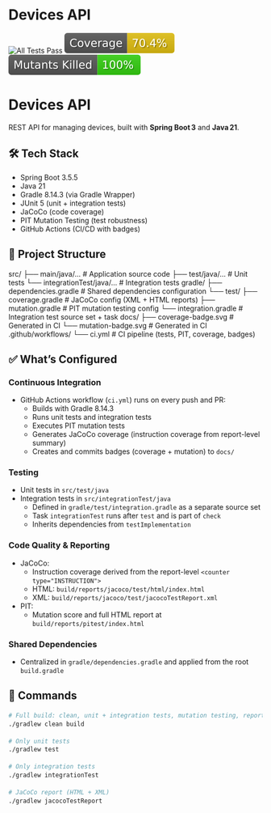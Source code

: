 # Devices API

![All Tests Pass](https://github.com/rafaelods1994/devices-api/actions/workflows/ci.yml/badge.svg?label=All%20Tests%20Pass)
![Coverage](docs/coverage-badge.svg)
![Mutation Score](docs/mutation-badge.svg)

# Devices API

REST API for managing devices, built with **Spring Boot 3** and **Java 21**.

## 🛠 Tech Stack
- Spring Boot 3.5.5
- Java 21
- Gradle 8.14.3 (via Gradle Wrapper)
- JUnit 5 (unit + integration tests)
- JaCoCo (code coverage)
- PIT Mutation Testing (test robustness)
- GitHub Actions (CI/CD with badges)

## 📂 Project Structure
src/
├── main/java/...               # Application source code
├── test/java/...               # Unit tests
└── integrationTest/java/...    # Integration tests
gradle/
├── dependencies.gradle         # Shared dependencies configuration
└── test/
├── coverage.gradle         # JaCoCo config (XML + HTML reports)
├── mutation.gradle         # PIT mutation testing config
└── integration.gradle      # Integration test source set + task
docs/
├── coverage-badge.svg          # Generated in CI
└── mutation-badge.svg          # Generated in CI
.github/workflows/
└── ci.yml                      # CI pipeline (tests, PIT, coverage, badges)

## ✅ What’s Configured

### Continuous Integration
- GitHub Actions workflow (`ci.yml`) runs on every push and PR:
    - Builds with Gradle 8.14.3
    - Runs unit tests and integration tests
    - Executes PIT mutation tests
    - Generates JaCoCo coverage (instruction coverage from report-level summary)
    - Creates and commits badges (coverage + mutation) to `docs/`

### Testing
- Unit tests in `src/test/java`
- Integration tests in `src/integrationTest/java`
    - Defined in `gradle/test/integration.gradle` as a separate source set
    - Task `integrationTest` runs after `test` and is part of `check`
    - Inherits dependencies from `testImplementation`

### Code Quality & Reporting
- JaCoCo:
    - Instruction coverage derived from the report-level `<counter type="INSTRUCTION">`
    - HTML: `build/reports/jacoco/test/html/index.html`
    - XML: `build/reports/jacoco/test/jacocoTestReport.xml`
- PIT:
    - Mutation score and full HTML report at `build/reports/pitest/index.html`

### Shared Dependencies
- Centralized in `gradle/dependencies.gradle` and applied from the root `build.gradle`

## 🚀 Commands
```bash
# Full build: clean, unit + integration tests, mutation testing, reports
./gradlew clean build

# Only unit tests
./gradlew test

# Only integration tests
./gradlew integrationTest

# JaCoCo report (HTML + XML)
./gradlew jacocoTestReport
